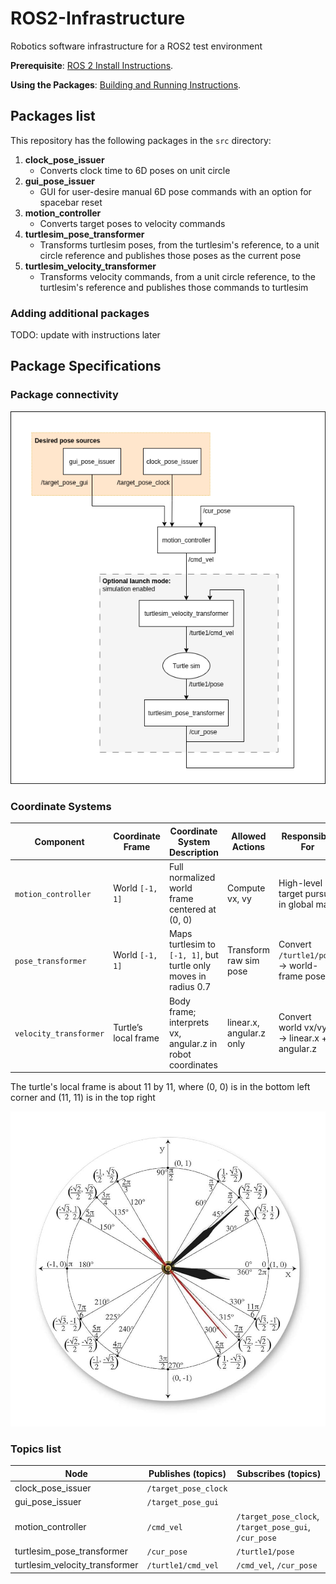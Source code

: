 # ROS2-Infrastructure
Robotics software infrastructure for a ROS2 test environment

**Prerequisite**: [ROS 2 Install Instructions](docs/install_instructions.md).

**Using the Packages**: [Building and Running Instructions](docs/building_and_running_instructions.md).


## Packages list

This repository has the following packages in the `src` directory:

1. **clock_pose_issuer**
    - Converts clock time to 6D poses on unit circle
1. **gui_pose_issuer**
    - GUI for user-desire manual 6D pose commands with an option for spacebar reset
1. **motion_controller**
    - Converts target poses to velocity commands
1. **turtlesim_pose_transformer**
    - Transforms turtlesim poses, from the turtlesim's reference, to a unit circle reference and publishes those poses as the current pose
1. **turtlesim_velocity_transformer**
    - Transforms velocity commands, from a unit circle reference, to the turtlesim's reference and publishes those commands to turtlesim

### Adding additional packages

TODO: update with instructions later

## Package Specifications

### Package connectivity

![packages_topics_connectivity_system_diagram](docs/images/packages_topics_connectivity_system_diagram.png "ROS 2 Packages Connectivity Diagram")

### Coordinate Systems

| Component              | Coordinate Frame     | Coordinate System Description                                    | Allowed Actions          | Responsible For                            |
| ---------------------- | -------------------- | ---------------------------------------------------------------- | ------------------------ | ------------------------------------------ |
| `motion_controller`    | World `[-1, 1]`      | Full normalized world frame centered at (0, 0)                   | Compute vx, vy           | High-level target pursuit in global map    |
| `pose_transformer`     | World `[-1, 1]`      | Maps turtlesim to `[-1, 1]`, but turtle only moves in radius 0.7 | Transform raw sim pose   | Convert `/turtle1/pose` → world-frame pose |
| `velocity_transformer` | Turtle’s local frame | Body frame; interprets vx, angular.z in robot coordinates        | linear.x, angular.z only | Convert world vx/vy → linear.x + angular.z |

The turtle's local frame is about 11 by 11, where (0, 0) is in the bottom left corner and (11, 11) is in the top right

![unit_circle_analog_clock](docs/images/unit_circle_analog_clock.jpg "Unit circle on analog clock")


### Topics list

| Node | Publishes (topics) | Subscribes (topics) |
| --- | --- | --- |
| clock_pose_issuer | `/target_pose_clock` | |
| gui_pose_issuer | `/target_pose_gui` | |
| motion_controller | `/cmd_vel` | `/target_pose_clock`, `/target_pose_gui`, `/cur_pose` |
| turtlesim_pose_transformer | `/cur_pose` | `/turtle1/pose` |
| turtlesim_velocity_transformer | `/turtle1/cmd_vel` | `/cmd_vel`, `/cur_pose` |

